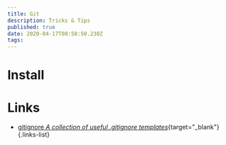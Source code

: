```yaml
---
title: Git
description: Tricks & Tips
published: true
date: 2020-04-17T08:58:50.230Z
tags: 
---
```


# Install

# Links
- [gitignore *A collection of useful .gitignore templates*](https://github.com/github/gitignore){target="_blank"}
{.links-list}